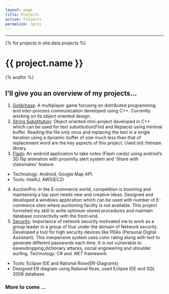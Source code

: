 ```yaml
---
layout: page
title: Projects
active: Projects
permalink: /proj
---
```


---

<div id="projects">
  {% for projects in site.data.projects %}
  <div class="projects">
  <h1> {{ project.name }}</h1>
  </div>
  {% endfor %}
  </div>

## I'll give you an overview of my projects...

1. [Goldchase](https://github.com/dineyw23/Distributed-Programming): 
  A multiplayer game focusing on distributed programming and inter-process communication developed using C++. Currently working on its object oriented design.
2. [String Substitution](https://bitbucket.org/dineyw23/object-oriented-programming/src):
  Object oriented mini-project developed in C++ which can be used for text substitution(Find and Replace) using minimal buffer. Reading the file only once and replacing the text in a single iteration using a dynamic buffer of size much less than that of replacement word are the key aspects of this project. Used std::fstream library.
3. [Flash](https://bitbucket.com/dineyw23): 
  An android application to take notes (Flash cards) using android’s 3D flip animation with proximity  alert system and 'Share with classmates' feature.  
  * Technology: Android, Google Map API.
  * Tools: IntelliJ, AWS(EC2)
4. AuctionPro: 
In the E-commerce world, competition is booming and maintaining a top spot needs new and creative ideas. Designed and developed a windows application which can be used with number of E-commerce sites where auctioning facility is not available. This project furnished my skill to write optimum stored procedures and maintain database connectivity with the front-end.
5. [Security](http://www.advanceresearchlibrary.com/vol3jct4.aspx): 
Importance of network security motivated me to work as a group leader in a group of four under the domain of Network security.
Developed a tool for high security devices like PDAs (Personal Digital Assistant). This inexpensive system uses color rating along with text to generate different passwords each time. It is not vulnerable to eavesdropping,dictionary attacks, social engineering and shoulder surfing. 
Technology: C# and .NET framework 
  * Tools: Eclipse IDE and Rational Rose(ER-Diagrams)
  * Designed ER diagram using Rational Rose, used Eclipse IDE and SQL 2008 database.


### More to come ...
